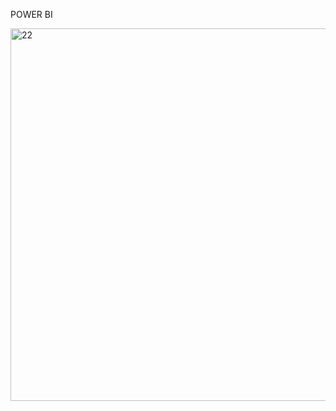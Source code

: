 POWER BI


<img width="596" alt="22" src="https://user-images.githubusercontent.com/77845973/122283240-8acf3e80-cf16-11eb-8c86-08c40964c858.PNG">



